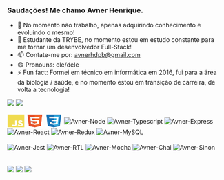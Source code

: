 ### Saudações! Me chamo Avner Henrique.

- 🔭 No momento não trabalho, apenas adquirindo conhecimento e evoluindo o mesmo!
- 🌱 Estudante da TRYBE, no momento estou em estudo constante para me tornar um desenvolvedor Full-Stack!
- 📫 Contate-me por: avnerhdpb@gmail.com
- 😄 Pronouns: ele/dele
- ⚡ Fun fact: Formei em técnico em informática em 2016, fui para a área da biologia / saúde, e no momento estou em transição de carreira, de volta a tecnologia!

<div>
  <img height='180em' src='https://github-readme-stats.vercel.app/api?username=henriqueAvner&show_icons=true&theme=merko' />
  <img height='180em' src='https://github-readme-stats.vercel.app/api/top-langs/?username=henriqueAvner&show_icons=true&theme=merko'/>
  </div>
  
  <div style="display: inline_block"><br>
  <img align="center" alt="Avner-Js" height="30" width="40" src="https://raw.githubusercontent.com/devicons/devicon/master/icons/javascript/javascript-plain.svg">
   <img align="center" alt="Avner-HTML" height="30" width="40" src="https://raw.githubusercontent.com/devicons/devicon/master/icons/html5/html5-original.svg">
   <img align="center" alt="Avner-CSS" height="30" width="40" src="https://raw.githubusercontent.com/devicons/devicon/master/icons/css3/css3-original.svg">
    <img align="center" alt="Avner-Node" height="30" width="100" src="https://img.shields.io/badge/Node.js-43853D?style=for-the-badge&logo=node.js&logoColor=white">
    <img align="center" alt="Avner-Typescript" height="30" width="110" src="https://img.shields.io/badge/TypeScript-007ACC?style=for-the-badge&logo=typescript&logoColor=white">
    <img align="center" alt="Avner-Express" height="30" width="110" src="https://img.shields.io/badge/Express.js-404D59?style=for-the-badge">
    <img align="center" alt="Avner-React" height="30" width="100" src="https://img.shields.io/badge/React-20232A?style=for-the-badge&logo=react&logoColor=61DAFB">
    <img align="center" alt="Avner-Redux" height="30" width="100" src="https://img.shields.io/badge/Redux-593D88?style=for-the-badge&logo=redux&logoColor=white">
    <img align="center" alt="Avner-MySQL" height="30" width="100" src="https://img.shields.io/badge/MySQL-00000F?style=for-the-badge&logo=mysql&logoColor=white"> </br></br>
    <img align="center" alt="Avner-Jest" height="30" width="90" src="https://img.shields.io/badge/Jest-323330?style=for-the-badge&logo=Jest&logoColor=white">
    <img align="center" alt="Avner-RTL" height="30" width="140" src="https://img.shields.io/badge/testing%20library-323330?style=for-the-badge&logo=testing-library&logoColor=red">
    <img align="center" alt="Avner-Mocha" height="30" width="110" src="https://img.shields.io/badge/mocha.js-323330?style=for-the-badge&logo=mocha&logoColor=Brown">
    <img align="center" alt="Avner-Chai" height="30" width="110" src="https://img.shields.io/badge/chai.js-323330?style=for-the-badge&logo=chai&logoColor=red">
    <img align="center" alt="Avner-Sinon" height="30" width="110" src="https://img.shields.io/badge/sinon.js-323330?style=for-the-badge&logo=sinon">
    
    
  </div>
  
  <div style='display: inline-block'><br><br>
  <a href="https://instagram.com/avner_h" target="_blank"><img src="https://img.shields.io/badge/-Instagram-%23E4405F?style=for-the-badge&logo=instagram&logoColor=white" target="_blank"></a>
 	<a href="https://www.twitch.tv/chocoavner" target="_blank"><img src="https://img.shields.io/badge/Twitch-9146FF?style=for-the-badge&logo=twitch&logoColor=white" target="_blank"></a>
  <a href="https://www.linkedin.com/in/avner-brito-80308b139/" target="_blank"><img src="https://img.shields.io/badge/-LinkedIn-%230077B5?style=for-the-badge&logo=linkedin&logoColor=white" target="_blank"></a> 
</div>
